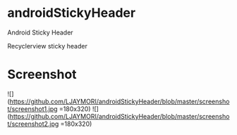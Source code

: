 # androidStickyHeader
Android Sticky Header

Recyclerview sticky header

# Screenshot
![](https://github.com/LJAYMORI/androidStickyHeader/blob/master/screenshot/screenshot1.jpg =180x320)
![](https://github.com/LJAYMORI/androidStickyHeader/blob/master/screenshot/screenshot2.jpg =180x320)
